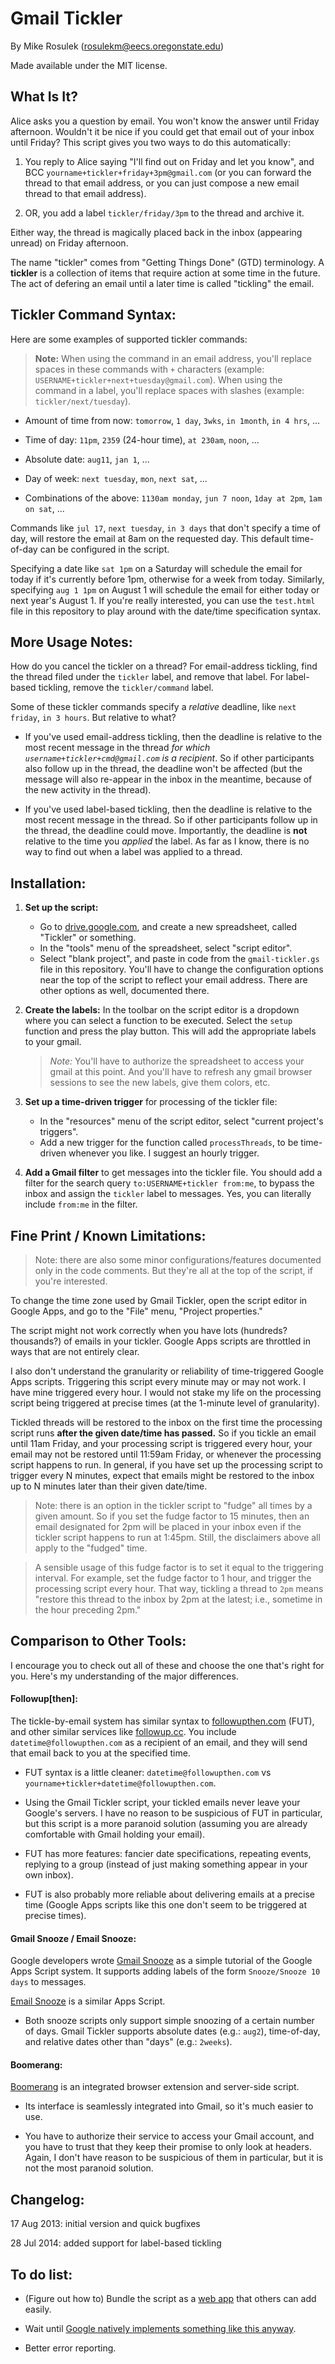 Gmail Tickler
=============

By Mike Rosulek (rosulekm@eecs.oregonstate.edu)

Made available under the MIT license.

## What Is It?

Alice asks you a question by email. You won't know the answer until Friday afternoon. Wouldn't it be nice if you could get that email out of your inbox until Friday? This script gives you two ways to do this automatically:

1. You reply to Alice saying "I'll find out on Friday and let you know", and BCC `yourname+tickler+friday+3pm@gmail.com` (or you can forward the thread to that email address, or you can just compose a new email thread to that email address).

2. OR, you add a label `tickler/friday/3pm` to the thread and archive it.

Either way, the thread is magically placed back in the inbox (appearing unread) on Friday afternoon.

The name "tickler" comes from "Getting Things Done" (GTD) terminology. A **tickler** is a collection of items that require action at some time in the future. The act of defering an email until a later time is called "tickling" the email.

## Tickler Command Syntax:

Here are some examples of supported tickler commands:

> **Note:** When using the command in an email address, you'll replace spaces in these commands with `+` characters (example: `USERNAME+tickler+next+tuesday@gmail.com`). When using the command in a label, you'll replace spaces with slashes (example: `tickler/next/tuesday`).

* Amount of time from now: `tomorrow`, `1 day`, `3wks`, `in 1month`, `in 4 hrs`, ...

* Time of day: `11pm`, `2359` (24-hour time), `at 230am`, `noon`, ...

* Absolute date: `aug11`, `jan 1`, ...

* Day of week: `next tuesday`, `mon`, `next sat`, ...

* Combinations of the above: `1130am monday`, `jun 7 noon`, `1day at 2pm`, `1am on sat`, ...

Commands like `jul 17`, `next tuesday`, `in 3 days` that don't specify a time of day, will restore the email at 8am on the requested day. This default time-of-day can be configured in the script.

Specifying a date like `sat 1pm` on a Saturday will schedule the email for today if it's currently before 1pm, otherwise for a week from today. Similarly, specifying `aug 1 1pm` on August 1 will schedule the email for either today or next year's August 1. If you're really interested, you can use the `test.html` file in this repository to play around with the date/time specification syntax.

## More Usage Notes:

How do you cancel the tickler on a thread? For email-address tickling, find the thread filed under the `tickler` label, and remove that label. For label-based tickling, remove the `tickler/command` label.

Some of these tickler commands specify a *relative* deadline, like `next friday`, `in 3 hours`. But relative to what? 

* If you've used email-address tickling, then the deadline is relative to the most recent message in the thread *for which `username+tickler+cmd@gmail.com` is a recipient*. So if other participants also follow up in the thread, the deadline won't be affected (but the message will also re-appear in the inbox in the meantime, because of the new activity in the thread).

* If you've used label-based tickling, then the deadline is relative to the most recent message in the thread. So if other participants follow up in the thread, the deadline could move. Importantly, the deadline is **not** relative to the time you *applied* the label. As far as I know, there is no way to find out when a label was applied to a thread.

## Installation:

1. **Set up the script:**
    * Go to [drive.google.com](http://drive.google.com), and create a new spreadsheet, called "Tickler" or something.
    * In the "tools" menu of the spreadsheet, select "script editor".
    * Select "blank project", and paste in code from the `gmail-tickler.gs` file in this repository. You'll have to change the configuration options near the top of the script to reflect your email address. There are other options as well, documented there.

2. **Create the labels:** In the toolbar on the script editor is a dropdown where you can select a function to be executed. Select the `setup` function and press the play button. This will add the appropriate labels to your gmail. 
    > *Note:* You'll have to authorize the spreadsheet to access your gmail at this point. And you'll have to refresh any gmail browser sessions to see the new labels, give them colors, etc.

3. **Set up a time-driven trigger** for processing of the tickler file:
    * In the "resources" menu of the script editor, select "current project's triggers".
    * Add a new trigger for the function called `processThreads`, to be time-driven whenever you like. I suggest an hourly trigger.

4. **Add a Gmail filter** to get messages into the tickler file. You should add a filter for the search query `to:USERNAME+tickler from:me`, to bypass the inbox and assign the `tickler` label to messages. Yes, you can literally include `from:me` in the filter.

## Fine Print / Known Limitations:

> Note: there are also some minor configurations/features documented only in the code comments. But they're all at the top of the script, if you're interested.

To change the time zone used by Gmail Tickler, open the script editor in Google Apps, and go to the "File" menu, "Project properties."

The script might not work correctly when you have lots (hundreds? thousands?) of emails in your tickler. Google Apps scripts are throttled in ways that are not entirely clear.

I also don't understand the granularity or reliability of time-triggered Google Apps scripts. Triggering this script every minute may or may not work. I have mine triggered every hour. I would not stake my life on the processing script being triggered at precise times (at the 1-minute level of granularity).

Tickled threads will be restored to the inbox on the first time the processing script runs **after the given date/time has passed.** So if you tickle an email until 11am Friday, and your processing script is triggered every hour, your email may not be restored until 11:59am Friday, or whenever the processing script happens to run. In general, if you have set up the processing script to trigger every N minutes, expect that emails might be restored to the inbox up to N minutes later than their given date/time.

> Note: there is an option in the tickler script to "fudge" all times by a given amount. So if you set the fudge factor to 15 minutes, then an email designated for 2pm will be placed in your inbox even if the tickler script happens to run at 1:45pm. Still, the disclaimers above all apply to the "fudged" time.

> A sensible usage of this fudge factor is to set it equal to the triggering interval. For example, set the fudge factor to 1 hour, and trigger the processing script every hour. That way, tickling a thread to `2pm` means "restore this thread to the inbox by 2pm at the latest; i.e., sometime in the hour preceding 2pm."

## Comparison to Other Tools:

I encourage you to check out all of these and choose the one that's right for you. Here's my understanding of the major differences.

#### Followup[then]:

The tickle-by-email system has similar syntax to [followupthen.com](http://followupthen.com) (FUT), and other similar services like [followup.cc](http://followup.cc). You include `datetime@followupthen.com` as a recipient of an email, and they will send that email back to you at the specified time.

* FUT syntax is a little cleaner: `datetime@followupthen.com` vs `yourname+tickler+datetime@followupthen.com`.

* Using the Gmail Tickler script, your tickled emails never leave your Google's servers. I have no reason to be suspicious of FUT in particular, but this script is a more paranoid solution (assuming you are already comfortable with Gmail holding your email).

* FUT has more features: fancier date specifications, repeating events, replying to a group (instead of just making something appear in your own inbox).

* FUT is also probably more reliable about delivering emails at a precise time (Google Apps scripts like this one don't seem to be triggered at precise times).

#### Gmail Snooze / Email Snooze:

Google developers wrote [Gmail Snooze](http://googleappsdeveloper.blogspot.com/2011/07/gmail-snooze-with-apps-script.html) as a simple tutorial of the Google Apps Script system. It supports adding labels of the form `Snooze/Snooze 10 days` to messages.

[Email Snooze](http://messymatters.com/snooze/) is a similar Apps Script.

* Both snooze scripts only support simple snoozing of a certain number of days. Gmail Tickler supports absolute dates (e.g.: `aug2`), time-of-day, and relative dates other than "days" (e.g.: `2weeks`).

#### Boomerang:

[Boomerang](http://www.boomeranggmail.com/) is an integrated browser extension and server-side script.

* Its interface is seamlessly integrated into Gmail, so it's much easier to use.

* You have to authorize their service to access your Gmail account, and you have to trust that they keep their promise to only look at headers. Again, I don't have reason to be suspicious of them in particular, but it is not the most paranoid solution.

## Changelog:

17 Aug 2013: initial version and quick bugfixes

28 Jul 2014: added support for label-based tickling

## To do list:

* (Figure out how to) Bundle the script as a [web app](https://developers.google.com/apps-script/execution_web_apps) that others can add easily.

* Wait until [Google natively implements something like this anyway](http://www.theverge.com/2014/4/2/5574002/gmail-reportedly-testing-new-inbox-tabs-snooze-feature-for-messages).

* Better error reporting.
